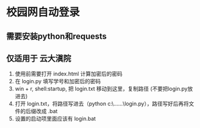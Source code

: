 # 校园网自动登录
## 需要安装python和requests
## 仅适用于 云大滇院
1. 使用前需要打开 index.html 计算加密后的密码
2. 在 login.py 填写学号和加密后的密码
3. win + r, shell:startup, 把 login.txt 移动到这里，复制路径 (不要把login.py放进去)
4. 打开 login.txt，将路径写进去（python c:\\......\login.py），路径写好后再将文件的后缀改成 .bat
5. 设置的启动项里面应该有 login.bat

